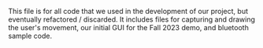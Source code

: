 This file is for all code that we used in the development of our project, but eventually refactored / discarded.
It includes files for capturing and drawing the user's movement, our initial GUI for the Fall 2023 demo, and bluetooth sample code.